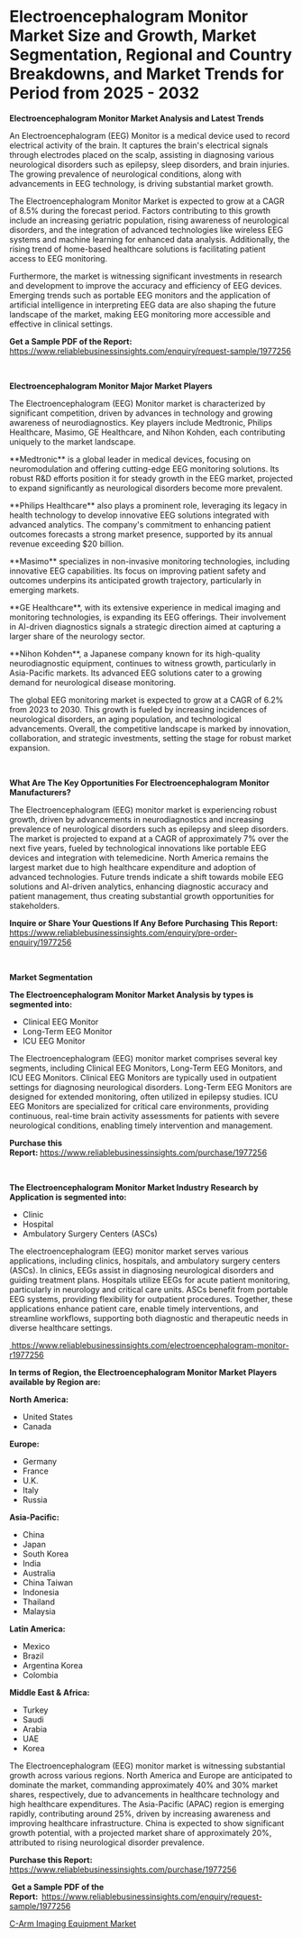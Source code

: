 <p><h1>Electroencephalogram Monitor Market Size and Growth, Market Segmentation, Regional and Country Breakdowns, and Market Trends for Period from 2025 -  2032</h1></p><p><strong>Electroencephalogram Monitor Market Analysis and Latest Trends</strong></p>
<p><p>An Electroencephalogram (EEG) Monitor is a medical device used to record electrical activity of the brain. It captures the brain's electrical signals through electrodes placed on the scalp, assisting in diagnosing various neurological disorders such as epilepsy, sleep disorders, and brain injuries. The growing prevalence of neurological conditions, along with advancements in EEG technology, is driving substantial market growth.</p><p>The Electroencephalogram Monitor Market is expected to grow at a CAGR of 8.5% during the forecast period. Factors contributing to this growth include an increasing geriatric population, rising awareness of neurological disorders, and the integration of advanced technologies like wireless EEG systems and machine learning for enhanced data analysis. Additionally, the rising trend of home-based healthcare solutions is facilitating patient access to EEG monitoring.</p><p>Furthermore, the market is witnessing significant investments in research and development to improve the accuracy and efficiency of EEG devices. Emerging trends such as portable EEG monitors and the application of artificial intelligence in interpreting EEG data are also shaping the future landscape of the market, making EEG monitoring more accessible and effective in clinical settings.</p></p>
<p><strong>Get a Sample PDF of the Report:&nbsp;</strong> <a href="https://www.reliablebusinessinsights.com/enquiry/request-sample/1977256?utm_campaign=2242&utm_medium=2&utm_source=Github&utm_content=ia&utm_term=05032025&utm_id=electroencephalogram-monitor">https://www.reliablebusinessinsights.com/enquiry/request-sample/1977256</a></p>
<p>&nbsp;</p>
<p><strong>Electroencephalogram Monitor Major Market Players</strong></p>
<p><p>The Electroencephalogram (EEG) Monitor market is characterized by significant competition, driven by advances in technology and growing awareness of neurodiagnostics. Key players include Medtronic, Philips Healthcare, Masimo, GE Healthcare, and Nihon Kohden, each contributing uniquely to the market landscape.</p><p>**Medtronic** is a global leader in medical devices, focusing on neuromodulation and offering cutting-edge EEG monitoring solutions. Its robust R&D efforts position it for steady growth in the EEG market, projected to expand significantly as neurological disorders become more prevalent.</p><p>**Philips Healthcare** also plays a prominent role, leveraging its legacy in health technology to develop innovative EEG solutions integrated with advanced analytics. The company's commitment to enhancing patient outcomes forecasts a strong market presence, supported by its annual revenue exceeding $20 billion.</p><p>**Masimo** specializes in non-invasive monitoring technologies, including innovative EEG capabilities. Its focus on improving patient safety and outcomes underpins its anticipated growth trajectory, particularly in emerging markets.</p><p>**GE Healthcare**, with its extensive experience in medical imaging and monitoring technologies, is expanding its EEG offerings. Their involvement in AI-driven diagnostics signals a strategic direction aimed at capturing a larger share of the neurology sector.</p><p>**Nihon Kohden**, a Japanese company known for its high-quality neurodiagnostic equipment, continues to witness growth, particularly in Asia-Pacific markets. Its advanced EEG solutions cater to a growing demand for neurological disease monitoring.</p><p>The global EEG monitoring market is expected to grow at a CAGR of 6.2% from 2023 to 2030. This growth is fueled by increasing incidences of neurological disorders, an aging population, and technological advancements. Overall, the competitive landscape is marked by innovation, collaboration, and strategic investments, setting the stage for robust market expansion.</p></p>
<p>&nbsp;</p>
<p><strong>What Are The Key Opportunities For Electroencephalogram Monitor Manufacturers?</strong></p>
<p><p>The Electroencephalogram (EEG) monitor market is experiencing robust growth, driven by advancements in neurodiagnostics and increasing prevalence of neurological disorders such as epilepsy and sleep disorders. The market is projected to expand at a CAGR of approximately 7% over the next five years, fueled by technological innovations like portable EEG devices and integration with telemedicine. North America remains the largest market due to high healthcare expenditure and adoption of advanced technologies. Future trends indicate a shift towards mobile EEG solutions and AI-driven analytics, enhancing diagnostic accuracy and patient management, thus creating substantial growth opportunities for stakeholders.</p></p>
<p><strong>Inquire or Share Your Questions If Any Before Purchasing This Report:</strong> <a href="https://www.reliablebusinessinsights.com/enquiry/pre-order-enquiry/1977256?utm_campaign=2242&utm_medium=2&utm_source=Github&utm_content=ia&utm_term=05032025&utm_id=electroencephalogram-monitor">https://www.reliablebusinessinsights.com/enquiry/pre-order-enquiry/1977256</a></p>
<p>&nbsp;</p>
<p><strong>Market Segmentation</strong></p>
<p><strong>The Electroencephalogram Monitor Market Analysis by types is segmented into:</strong></p>
<p><ul><li>Clinical EEG Monitor</li><li>Long-Term EEG Monitor</li><li>ICU EEG Monitor</li></ul></p>
<p><p>The Electroencephalogram (EEG) monitor market comprises several key segments, including Clinical EEG Monitors, Long-Term EEG Monitors, and ICU EEG Monitors. Clinical EEG Monitors are typically used in outpatient settings for diagnosing neurological disorders. Long-Term EEG Monitors are designed for extended monitoring, often utilized in epilepsy studies. ICU EEG Monitors are specialized for critical care environments, providing continuous, real-time brain activity assessments for patients with severe neurological conditions, enabling timely intervention and management.</p></p>
<p><strong>Purchase this Report:&nbsp;</strong><a href="https://www.reliablebusinessinsights.com/purchase/1977256?utm_campaign=2242&utm_medium=2&utm_source=Github&utm_content=ia&utm_term=05032025&utm_id=electroencephalogram-monitor">https://www.reliablebusinessinsights.com/purchase/1977256</a></p>
<p>&nbsp;</p>
<p><strong>The Electroencephalogram Monitor Market Industry Research by Application is segmented into:</strong></p>
<p><ul><li>Clinic</li><li>Hospital</li><li>Ambulatory Surgery Centers (ASCs)</li></ul></p>
<p><p>The electroencephalogram (EEG) monitor market serves various applications, including clinics, hospitals, and ambulatory surgery centers (ASCs). In clinics, EEGs assist in diagnosing neurological disorders and guiding treatment plans. Hospitals utilize EEGs for acute patient monitoring, particularly in neurology and critical care units. ASCs benefit from portable EEG systems, providing flexibility for outpatient procedures. Together, these applications enhance patient care, enable timely interventions, and streamline workflows, supporting both diagnostic and therapeutic needs in diverse healthcare settings.</p></p>
<p><a href="https://www.reliablebusinessinsights.com/electroencephalogram-monitor-r1977256?utm_campaign=2242&utm_medium=2&utm_source=Github&utm_content=ia&utm_term=05032025&utm_id=electroencephalogram-monitor">&nbsp;https://www.reliablebusinessinsights.com/electroencephalogram-monitor-r1977256</a></p>
<p><strong>In terms of Region, the Electroencephalogram Monitor Market Players available by Region are:</strong></p>
<p>
    <p> <strong> North America: </strong>
        <ul>
            <li>United States</li>
            <li>Canada</li>
        </ul>
        </p> 
    <p> <strong> Europe: </strong>
        <ul>
            <li>Germany</li>
            <li>France</li>
            <li>U.K.</li>
            <li>Italy</li>
            <li>Russia</li>
        </ul>
        </p> 
    <p> <strong> Asia-Pacific: </strong>
        <ul>
            <li>China</li>
            <li>Japan</li>
            <li>South Korea</li>
            <li>India</li>
            <li>Australia</li>
            <li>China Taiwan</li>
            <li>Indonesia</li>
            <li>Thailand</li>
            <li>Malaysia</li>
        </ul>
        </p> 
    <p> <strong> Latin America: </strong>
        <ul>
            <li>Mexico</li>
            <li>Brazil</li>
            <li>Argentina Korea</li>
            <li>Colombia</li>
        </ul>
        </p> 
    <p> <strong> Middle East & Africa: </strong>
        <ul>
            <li>Turkey</li>
            <li>Saudi</li>
            <li>Arabia</li>
            <li>UAE</li>
            <li>Korea</li>
        </ul>
    </p>
    </p>
<p><p>The Electroencephalogram (EEG) monitor market is witnessing substantial growth across various regions. North America and Europe are anticipated to dominate the market, commanding approximately 40% and 30% market shares, respectively, due to advancements in healthcare technology and high healthcare expenditures. The Asia-Pacific (APAC) region is emerging rapidly, contributing around 25%, driven by increasing awareness and improving healthcare infrastructure. China is expected to show significant growth potential, with a projected market share of approximately 20%, attributed to rising neurological disorder prevalence.</p></p>
<p><strong>Purchase this Report: </strong><a href="https://www.reliablebusinessinsights.com/purchase/1977256?utm_campaign=2242&utm_medium=2&utm_source=Github&utm_content=ia&utm_term=05032025&utm_id=electroencephalogram-monitor">https://www.reliablebusinessinsights.com/purchase/1977256</a></p>
<p>&nbsp;<strong>Get a Sample PDF of the Report:&nbsp;&nbsp;</strong><a href="https://www.reliablebusinessinsights.com/enquiry/request-sample/1977256?utm_campaign=2242&utm_medium=2&utm_source=Github&utm_content=ia&utm_term=05032025&utm_id=electroencephalogram-monitor">https://www.reliablebusinessinsights.com/enquiry/request-sample/1977256</a></p>
<p><strong></strong></p>
<p><p><a href="https://github.com/MarciaRunte/Market-Research-Report-List-1/blob/main/c-arm-imaging-equipment-market.md?utm_campaign=2242&utm_medium=2&utm_source=Github&utm_content=ia&utm_term=05032025&utm_id=electroencephalogram-monitor">C-Arm Imaging Equipment Market</a></p></p>